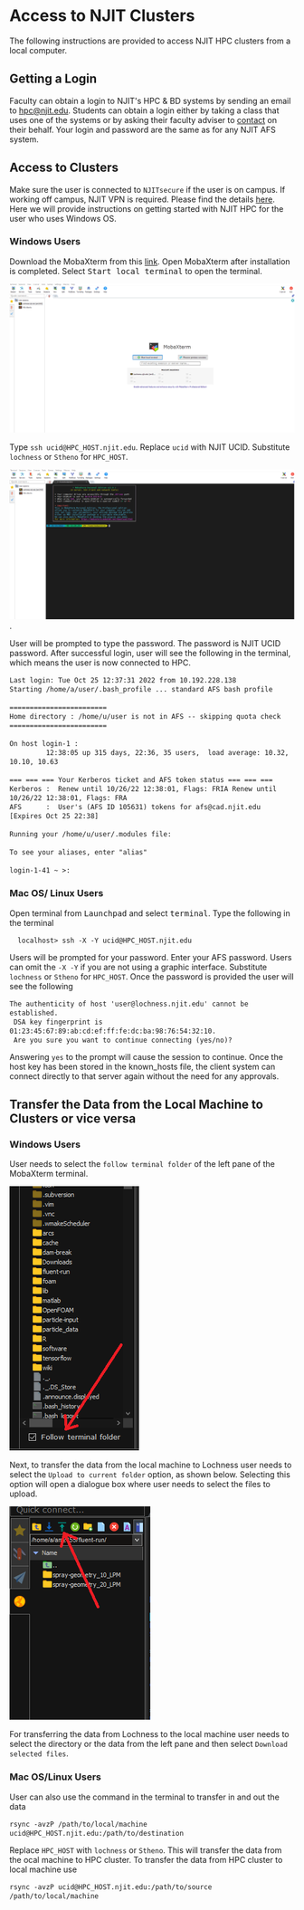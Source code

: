 # Access to NJIT Clusters
The following instructions are provided to access NJIT HPC clusters from a local computer.
## Getting a Login
Faculty can obtain a login to NJIT's HPC & BD systems by sending an email to [hpc@njit.edu](mailto:hpc@njit.edu). Students can obtain a login either by taking a class that uses one of the systems or by asking their faculty adviser to [contact](mailto:hpc@njit.edu) on their behalf. Your login and password are the same as for any NJIT AFS system.
## Access to Clusters
Make sure the user is connected to `NJITsecure` if the user is on campus. If working off campus, NJIT VPN is required. Please find the details [here](https://ist.njit.edu/vpn).
Here we will provide instructions on getting started with NJIT HPC for the user who uses Windows OS.

### Windows Users
Download the MobaXterm from this [link](https://ist.njit.edu/software-available-download/). 
Open MobaXterm after installation is completed. 
Select <kbd>Start local terminal</kbd> to open the terminal.

![mobaxterm](img/Mobaxterm.png)

Type `ssh ucid@HPC_HOST.njit.edu`. Replace `ucid` with NJIT UCID. Substitute `lochness` or `Stheno` for `HPC_HOST`.

![mobaxterm2](img/Mobaxterm2.png). 

User will be prompted to type the password. The password is NJIT UCID password.
After successful login, user will see the following in the terminal, which means the user is now connected to HPC.

```
Last login: Tue Oct 25 12:37:31 2022 from 10.192.228.138
Starting /home/a/user/.bash_profile ... standard AFS bash profile

========================
Home directory : /home/u/user is not in AFS -- skipping quota check
========================

On host login-1 :
         12:38:05 up 315 days, 22:36, 35 users,  load average: 10.32, 10.10, 10.63

=== === === Your Kerberos ticket and AFS token status === === ===
Kerberos :  Renew until 10/26/22 12:38:01, Flags: FRIA Renew until 10/26/22 12:38:01, Flags: FRA
AFS      :  User's (AFS ID 105631) tokens for afs@cad.njit.edu [Expires Oct 25 22:38]

Running your /home/u/user/.modules file:

To see your aliases, enter "alias"

login-1-41 ~ >:
```

### Mac OS/ Linux Users

Open terminal from <kbd>Launchpad</kbd> and select <kbd>terminal</kbd>.
Type the following in the terminal  
```
  localhost> ssh -X -Y ucid@HPC_HOST.njit.edu  
```

Users will be prompted for your password. Enter your AFS password. Users can omit the `-X -Y` if you are not using a graphic interface. Substitute `lochness` or `Stheno` for `HPC_HOST`.
Once the password is provided the user will see the following

```
The authenticity of host 'user@lochness.njit.edu' cannot be established.
 DSA key fingerprint is 01:23:45:67:89:ab:cd:ef:ff:fe:dc:ba:98:76:54:32:10. 
 Are you sure you want to continue connecting (yes/no)?
```
  
Answering `yes` to the prompt will cause the session to continue. Once the host key has been stored in the known_hosts file, the client system can connect directly to that server again without the need for any approvals. 

## Transfer the Data from the Local Machine to Clusters or vice versa 
### Windows Users
User needs to select the `follow terminal folder` of the left pane of the MobaXterm terminal. 

![mobaxterm3](img/Mobaxterm3.png)

Next, to transfer the data from the local machine to Lochness user needs to select the `Upload to current folder` option, as shown below. Selecting this option will open a dialogue box where user needs to select the files to upload.

![mobaxterm4](img/Mobaxterm4.png)

For transferring the data from Lochness to the local machine user needs to select the directory or the data from the left pane and then select `Download selected files`.

### Mac OS/Linux Users
User can also use the command in the terminal to transfer in and out the data 
 
```
rsync -avzP /path/to/local/machine ucid@HPC_HOST.njit.edu:/path/to/destination
```
Replace `HPC_HOST` with `lochness` or `Stheno`. This will transfer the data from the ocal machine to HPC cluster. 
To transfer the data from HPC cluster to local machine use
  
```
rsync -avzP ucid@HPC_HOST.njit.edu:/path/to/source /path/to/local/machine
```



